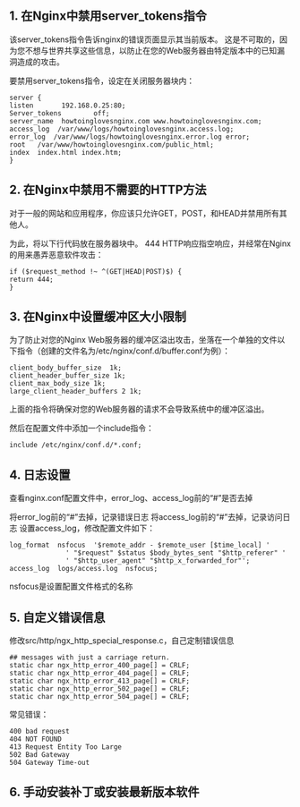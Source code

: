 ## 1. 在Nginx中禁用server_tokens指令

该server_tokens指令告诉nginx的错误页面显示其当前版本。 这是不可取的，因为您不想与世界共享这些信息，以防止在您的Web服务器由特定版本中的已知漏洞造成的攻击。

要禁用server_tokens指令，设定在关闭服务器块内：
```
server {
listen       192.168.0.25:80;
Server_tokens        off;
server_name  howtoinglovesnginx.com www.howtoinglovesnginx.com;
access_log  /var/www/logs/howtoinglovesnginx.access.log;
error_log  /var/www/logs/howtoinglovesnginx.error.log error;
root   /var/www/howtoinglovesnginx.com/public_html;
index  index.html index.htm;
}
```

## 2. 在Nginx中禁用不需要的HTTP方法

对于一般的网站和应用程序，你应该只允许GET，POST，和HEAD并禁用所有其他人。

为此，将以下行代码放在服务器块中。 444 HTTP响应指空响应，并经常在Nginx的用来愚弄恶意软件攻击：
```
if ($request_method !~ ^(GET|HEAD|POST)$) {
return 444;
}
```

## 3. 在Nginx中设置缓冲区大小限制
为了防止对您的Nginx Web服务器的缓冲区溢出攻击，坐落在一个单独的文件以下指令（创建的文件名为/etc/nginx/conf.d/buffer.conf为例）：

```
client_body_buffer_size  1k;
client_header_buffer_size 1k;
client_max_body_size 1k;
large_client_header_buffers 2 1k;
```

上面的指令将确保对您的Web服务器的请求不会导致系统中的缓冲区溢出。

然后在配置文件中添加一个include指令：
```
include /etc/nginx/conf.d/*.conf;
```

## 4. 日志设置
查看nginx.conf配置文件中，error_log、access_log前的“#”是否去掉

将error_log前的“#”去掉，记录错误日志
将access_log前的“#”去掉，记录访问日志
设置access_log，修改配置文件如下：
```
log_format  nsfocus  '$remote_addr - $remote_user [$time_local] '
              ' "$request" $status $body_bytes_sent "$http_referer" '
              ' "$http_user_agent" "$http_x_forwarded_for"'; access_log  logs/access.log  nsfocus;  
``` 
nsfocus是设置配置文件格式的名称

## 5. 自定义错误信息

修改src/http/ngx_http_special_response.c，自己定制错误信息
```
## messages with just a carriage return.
static char ngx_http_error_400_page[] = CRLF;
static char ngx_http_error_404_page[] = CRLF;
static char ngx_http_error_413_page[] = CRLF;
static char ngx_http_error_502_page[] = CRLF;
static char ngx_http_error_504_page[] = CRLF;
```
常见错误：
```
400 bad request
404 NOT FOUND
413 Request Entity Too Large
502 Bad Gateway
504 Gateway Time-out
```

## 6. 手动安装补丁或安装最新版本软件